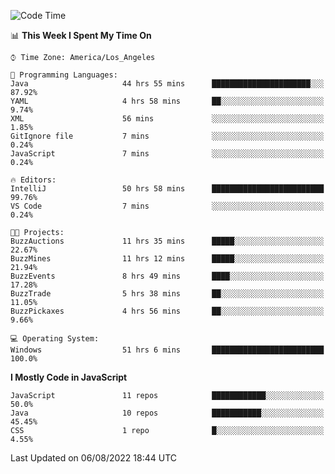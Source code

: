 <!--START_SECTION:waka-->
![Code Time](http://img.shields.io/badge/Code%20Time-0%20secs-blue)

📊 **This Week I Spent My Time On** 

```text
⌚︎ Time Zone: America/Los_Angeles

💬 Programming Languages: 
Java                     44 hrs 55 mins      ██████████████████████░░░   87.92% 
YAML                     4 hrs 58 mins       ██░░░░░░░░░░░░░░░░░░░░░░░   9.74% 
XML                      56 mins             ░░░░░░░░░░░░░░░░░░░░░░░░░   1.85% 
GitIgnore file           7 mins              ░░░░░░░░░░░░░░░░░░░░░░░░░   0.24% 
JavaScript               7 mins              ░░░░░░░░░░░░░░░░░░░░░░░░░   0.24%

🔥 Editors: 
IntelliJ                 50 hrs 58 mins      █████████████████████████   99.76% 
VS Code                  7 mins              ░░░░░░░░░░░░░░░░░░░░░░░░░   0.24%

🐱‍💻 Projects: 
BuzzAuctions             11 hrs 35 mins      █████░░░░░░░░░░░░░░░░░░░░   22.67% 
BuzzMines                11 hrs 12 mins      █████░░░░░░░░░░░░░░░░░░░░   21.94% 
BuzzEvents               8 hrs 49 mins       ████░░░░░░░░░░░░░░░░░░░░░   17.28% 
BuzzTrade                5 hrs 38 mins       ██░░░░░░░░░░░░░░░░░░░░░░░   11.05% 
BuzzPickaxes             4 hrs 56 mins       ██░░░░░░░░░░░░░░░░░░░░░░░   9.66%

💻 Operating System: 
Windows                  51 hrs 6 mins       █████████████████████████   100.0%

```

**I Mostly Code in JavaScript** 

```text
JavaScript               11 repos            ████████████░░░░░░░░░░░░░   50.0% 
Java                     10 repos            ███████████░░░░░░░░░░░░░░   45.45% 
CSS                      1 repo              █░░░░░░░░░░░░░░░░░░░░░░░░   4.55%

```



 Last Updated on 06/08/2022 18:44 UTC
<!--END_SECTION:waka-->

